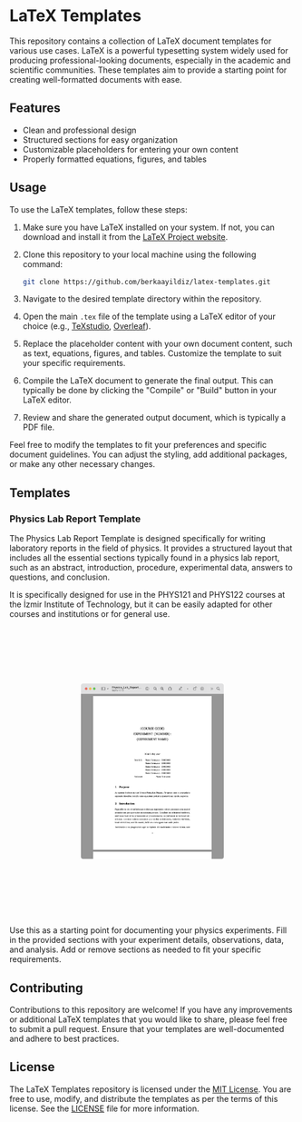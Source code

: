 # LaTeX Templates

This repository contains a collection of LaTeX document templates for various use cases. LaTeX is a powerful typesetting system widely used for producing professional-looking documents, especially in the academic and scientific communities. These templates aim to provide a starting point for creating well-formatted documents with ease.

## Features

- Clean and professional design
- Structured sections for easy organization
- Customizable placeholders for entering your own content
- Properly formatted equations, figures, and tables

## Usage

To use the LaTeX templates, follow these steps:

1. Make sure you have LaTeX installed on your system. If not, you can download and install it from the [LaTeX Project website](https://www.latex-project.org/get/).

2. Clone this repository to your local machine using the following command:

   ```bash
   git clone https://github.com/berkaayildiz/latex-templates.git
   ```

3. Navigate to the desired template directory within the repository.

4. Open the main `.tex` file of the template using a LaTeX editor of your choice (e.g., [TeXstudio](https://www.texstudio.org/), [Overleaf](https://www.overleaf.com/)).

5. Replace the placeholder content with your own document content, such as text, equations, figures, and tables. Customize the template to suit your specific requirements.

6. Compile the LaTeX document to generate the final output. This can typically be done by clicking the "Compile" or "Build" button in your LaTeX editor.

7. Review and share the generated output document, which is typically a PDF file.

Feel free to modify the templates to fit your preferences and specific document guidelines. You can adjust the styling, add additional packages, or make any other necessary changes.

## Templates

### Physics Lab Report Template

The Physics Lab Report Template is designed specifically for writing laboratory reports in the field of physics. It provides a structured layout that includes all the essential sections typically found in a physics lab report, such as an abstract, introduction, procedure, experimental data, answers to questions, and conclusion.

It is specifically designed for use in the PHYS121 and PHYS122 courses at the İzmir Institute of Technology, but it can be easily adapted for other courses and institutions or for general use.

<p align="center">
    <img src="screenshots/physics_lab_report_screenshot.png" alt="Physics Lab Report" width="50%" style="margin: 100px;">
</p>

Use this as a starting point for documenting your physics experiments. Fill in the provided sections with your experiment details, observations, data, and analysis. Add or remove sections as needed to fit your specific requirements.

## Contributing

Contributions to this repository are welcome! If you have any improvements or additional LaTeX templates that you would like to share, please feel free to submit a pull request. Ensure that your templates are well-documented and adhere to best practices.

## License

The LaTeX Templates repository is licensed under the [MIT License](LICENSE). You are free to use, modify, and distribute the templates as per the terms of this license. See the [LICENSE](LICENSE) file for more information.
